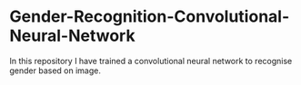 # Gender-Recognition-Convolutional-Neural-Network
In this repository I have trained a convolutional neural network to recognise gender based on image.
